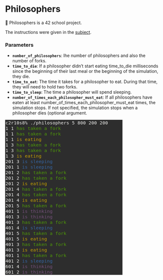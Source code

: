 # Philosophers

🍝 Philosophers is a 42 school project.

The instructions were given in the [subject](https://github.com/bshintak/Philosophers/blob/master/subject_philosophers.pdf).

### Parameters

* **```number_of_philosophers```**: Ihe number of philosophers and also the number of forks.
* **```time_to_die```**: If a philosopher didn’t start eating time_to_die milliseconds since the beginning of their last meal or the beginning of the simulation, they die.
* **```time_to_eat```**: The time it takes for a philosopher to eat. During that time, they will need to hold two forks.
* **```time_to_sleep```**: The time a philosopher will spend sleeping.
* **```number_of_times_each_philosopher_must_eat```**: If all philosophers have eaten at least number_of_times_each_philosopher_must_eat times, the simulation stops. If not specified, the simulation stops when a philosopher dies (optional argument.

<p align="left">
  <img src=https://raw.githubusercontent.com/bshintak/Philosophers/main/philosophers.png />
</p>
